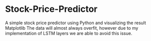 # Stock-Price-Predictor
A simple stock price predictor using Python and visualizing the result Matplotlib
The data will almost always overfit, however due to my implementation of LSTM layers we are able to avoid this issue.
